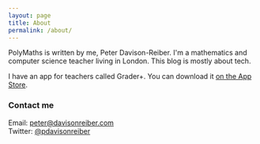```yaml
---
layout: page
title: About
permalink: /about/
---
```


PolyMaths is written by me, Peter Davison-Reiber. I'm a mathematics and computer science teacher living in London. This blog is mostly about tech.

I have an app for teachers called Grader+. You can download it [on the App Store](https://itunes.apple.com/gb/app/grader/id1448038088?mt=8).


### Contact me

Email: [peter@davisonreiber.com](mailto:peter@davisonreiber.com])\
Twitter: [@pdavisonreiber](https://twitter.com/pdavisonreiber)

